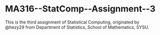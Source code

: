 # MA316--StatComp--Assignment--3
This is the third assignment of Statistical Computing, originated by @hezy29 from Department of Statistics, School of Mathematics, SYSU. 
